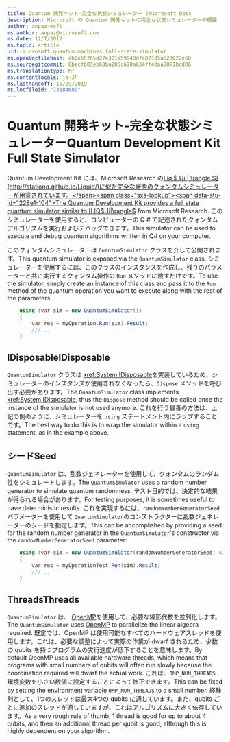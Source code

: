 ```yaml
---
title: Quantum 開発キット-完全な状態シミュレーター |Microsoft Docs
description: Microsoft の Quantum 開発キットの完全な状態シミュレーターの概要
author: anpaz-msft
ms.author: anpaz@microsoft.com
ms.date: 12/7/2017
ms.topic: article
uid: microsoft.quantum.machines.full-state-simulator
ms.openlocfilehash: ab0e65765d27e301a59948d7c02105a523022e68
ms.sourcegitcommit: 8becfb03eb60ba205c670a634ff4daa8071bcd06
ms.translationtype: MT
ms.contentlocale: ja-JP
ms.lasthandoff: 10/29/2019
ms.locfileid: "73184680"
---
```

# <a name="quantum-development-kit-full-state-simulator"></a><span data-ttu-id="228e1-103">Quantum 開発キット-完全な状態シミュレーター</span><span class="sxs-lookup"><span data-stu-id="228e1-103">Quantum Development Kit Full State Simulator</span></span>

<span data-ttu-id="228e1-104">Quantum Development Kit には、Microsoft Research の[Liq $ Ui | \rangle $](http://stationq.github.io/Liquid/)に似た完全な状態のクォンタムシミュレーターが用意されています。</span><span class="sxs-lookup"><span data-stu-id="228e1-104">The Quantum Development Kit provides a full state quantum simulator similar to [LIQ$Ui|\rangle$](http://stationq.github.io/Liquid/) from Microsoft Research.</span></span>
<span data-ttu-id="228e1-105">このシミュレーターを使用すると、コンピューターの Q # で記述されたクォンタムアルゴリズムを実行およびデバッグできます。</span><span class="sxs-lookup"><span data-stu-id="228e1-105">This simulator can be used to execute and debug quantum algorithms written in Q# on your computer.</span></span>

<span data-ttu-id="228e1-106">このクォンタムシミュレーターは `QuantumSimulator` クラスを介して公開されます。</span><span class="sxs-lookup"><span data-stu-id="228e1-106">This quantum simulator is exposed via the `QuantumSimulator` class.</span></span> <span data-ttu-id="228e1-107">シミュレーターを使用するには、このクラスのインスタンスを作成し、残りのパラメーターと共に実行するクォンタム操作の `Run` メソッドに渡すだけです。</span><span class="sxs-lookup"><span data-stu-id="228e1-107">To use the simulator, simply create an instance of this class and pass it to the `Run` method of the quantum operation you want to execute along with the rest of the parameters:</span></span>

```csharp
    using (var sim = new QuantumSimulator())
    {
        var res = myOperation.Run(sim).Result;
        ///...
    }
```

## <a name="idisposable"></a><span data-ttu-id="228e1-108">IDisposable</span><span class="sxs-lookup"><span data-stu-id="228e1-108">IDisposable</span></span>

<span data-ttu-id="228e1-109">`QuantumSimulator` クラスは <xref:System.IDisposable>を実装しているため、シミュレーターのインスタンスが使用されなくなったら、`Dispose` メソッドを呼び出す必要があります。</span><span class="sxs-lookup"><span data-stu-id="228e1-109">The `QuantumSimulator` class implements <xref:System.IDisposable>, thus the `Dispose` method should be called once the instance of the simulator is not used anymore.</span></span> <span data-ttu-id="228e1-110">これを行う最善の方法は、上記の例のように、シミュレーターを `using` ステートメント内にラップすることです。</span><span class="sxs-lookup"><span data-stu-id="228e1-110">The best way to do this is to wrap the simulator within a `using` statement, as in the example above.</span></span>

## <a name="seed"></a><span data-ttu-id="228e1-111">シード</span><span class="sxs-lookup"><span data-stu-id="228e1-111">Seed</span></span>

<span data-ttu-id="228e1-112">`QuantumSimulator` は、乱数ジェネレーターを使用して、クォンタムのランダム性をシミュレートします。</span><span class="sxs-lookup"><span data-stu-id="228e1-112">The `QuantumSimulator` uses a random number generator to simulate quantum randomness.</span></span> <span data-ttu-id="228e1-113">テスト目的では、決定的な結果が得られる場合があります。</span><span class="sxs-lookup"><span data-stu-id="228e1-113">For testing purposes, it is sometimes useful to have deterministic results.</span></span> <span data-ttu-id="228e1-114">これを実現するには、`randomNumberGeneratorSeed` パラメーターを使用して `QuantumSimulator`のコンストラクターに乱数ジェネレーターのシードを指定します。</span><span class="sxs-lookup"><span data-stu-id="228e1-114">This can be accomplished by providing a seed for the random number generator in the `QuantumSimulator`'s constructor via the `randomNumberGeneratorSeed` parameter:</span></span>

```csharp
    using (var sim = new QuantumSimulator(randomNumberGeneratorSeed: 42))
    {
        var res = myOperationTest.Run(sim).Result;
        ///...
    }
```

## <a name="threads"></a><span data-ttu-id="228e1-115">Threads</span><span class="sxs-lookup"><span data-stu-id="228e1-115">Threads</span></span>

<span data-ttu-id="228e1-116">`QuantumSimulator` は、 [OpenMP](http://www.openmp.org/)を使用して、必要な線形代数を並列化します。</span><span class="sxs-lookup"><span data-stu-id="228e1-116">The `QuantumSimulator` uses [OpenMP](http://www.openmp.org/) to parallelize the linear algebra required.</span></span> <span data-ttu-id="228e1-117">既定では、OpenMP は使用可能なすべてのハードウェアスレッドを使用します。これは、必要な調整によって実際の作業が dwarf されるため、少数の qubits を持つプログラムの実行速度が低下することを意味します。</span><span class="sxs-lookup"><span data-stu-id="228e1-117">By default OpenMP uses all available hardware threads, which means that programs with small numbers of qubits will often run slowly because the coordination required will dwarf the actual work.</span></span> <span data-ttu-id="228e1-118">これは、`OMP_NUM_THREADS` 環境変数を小さい数値に設定することによって修正できます。</span><span class="sxs-lookup"><span data-stu-id="228e1-118">This can be fixed by setting the environment variable `OMP_NUM_THREADS` to a small number.</span></span> <span data-ttu-id="228e1-119">経験則として、1つのスレッドは最大4つの qubits に適しています。また、qubits ごとに追加のスレッドが適していますが、これはアルゴリズムに大きく依存しています。</span><span class="sxs-lookup"><span data-stu-id="228e1-119">As a very rough rule of thumb, 1 thread is good for up to about 4 qubits, and then an additional thread per qubit is good, although this is highly dependent on your algorithm.</span></span>

